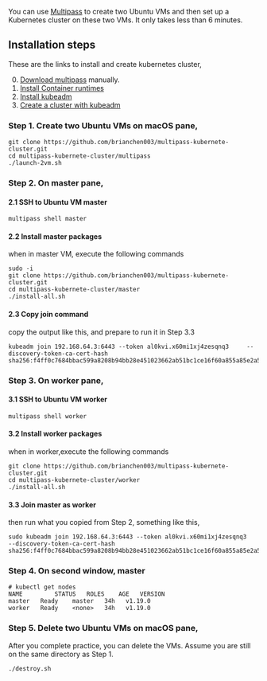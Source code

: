 You can use [Multipass](https://multipass.run/) to create two Ubuntu VMs and then set up a Kubernetes cluster on these two VMs. It only takes less than 6 minutes.


## Installation steps

These are the links to install and create kubernetes cluster,

0. [Download multipass](https://multipass.run/) manually.
1. [Install Container runtimes](https://kubernetes.io/docs/setup/production-environment/container-runtimes/)
2. [Install kubeadm](https://kubernetes.io/docs/setup/production-environment/tools/kubeadm/install-kubeadm/)
3. [Create a cluster with kubeadm](https://kubernetes.io/docs/setup/production-environment/tools/kubeadm/create-cluster-kubeadm/)

### Step 1. Create two Ubuntu VMs on macOS pane,

```
git clone https://github.com/brianchen003/multipass-kubernete-cluster.git
cd multipass-kubernete-cluster/multipass
./launch-2vm.sh
```

### Step 2. On master pane,

#### 2.1 SSH to Ubuntu VM master 

```
multipass shell master
```

#### 2.2 Install master packages

when in master VM, execute the following commands

```
sudo -i
git clone https://github.com/brianchen003/multipass-kubernete-cluster.git
cd multipass-kubernete-cluster/master
./install-all.sh
```

#### 2.3 Copy join command

copy the output like this, and prepare to run it in Step 3.3

```
kubeadm join 192.168.64.3:6443 --token al0kvi.x60mi1xj4zesqnq3     --discovery-token-ca-cert-hash sha256:f4ff0c7684bbac599a8208b94bb28e451023662ab51bc1ce16f60a855a85e2a5
```

### Step 3. On worker pane,

#### 3.1 SSH to Ubuntu VM worker
```
multipass shell worker
```

#### 3.2 Install worker packages
when in worker,execute the following commands

```
git clone https://github.com/brianchen003/multipass-kubernete-cluster.git
cd multipass-kubernete-cluster/worker
./install-all.sh
```

#### 3.3 Join master as worker

then run what you copied from Step 2, something like this,

```
sudo kubeadm join 192.168.64.3:6443 --token al0kvi.x60mi1xj4zesqnq3     --discovery-token-ca-cert-hash sha256:f4ff0c7684bbac599a8208b94bb28e451023662ab51bc1ce16f60a855a85e2a5
```

### Step 4. On second window, master

```
# kubectl get nodes
NAME         STATUS   ROLES    AGE   VERSION
master   Ready    master   34h   v1.19.0
worker   Ready    <none>   34h   v1.19.0
```

### Step 5. Delete two Ubuntu VMs on macOS pane,

After you complete practice, you can delete the VMs. Assume you are still on the same directory as Step 1.

```
./destroy.sh
```
